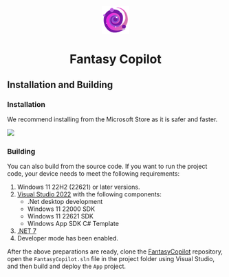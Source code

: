 <p align="center">
<img src="./images/StoreLogo.png" width="64px"/>
</p>

<div align="center">

# Fantasy Copilot

</div>

## Installation and Building

### Installation

We recommend installing from the Microsoft Store as it is safer and faster.

<p align="left">
  <a title="Get from Microsoft Store" href="https://www.microsoft.com/store/apps/9NB0NB3MLQTM?launch=true&mode=full" target="_blank">
    <picture>
      <source srcset="https://get.microsoft.com/images/en-US%20light.svg" media="(prefers-color-scheme: dark)" />
      <source srcset="https://get.microsoft.com/images/en-US%20dark.svg" media="(prefers-color-scheme: light), (prefers-color-scheme: no-preference)" />
      <img src="https://get.microsoft.com/images/en-US%20dark.svg" width=144 />
    </picture>
  </a>
</p>

### Building

You can also build from the source code. If you want to run the project code, your device needs to meet the following requirements:

1. Windows 11 22H2 (22621) or later versions. 
2. [Visual Studio 2022](https://visualstudio.microsoft.com/vs) with the following components: 
   - .Net desktop development 
   - Windows 11 22000 SDK 
   - Windows 11 22621 SDK 
   - Windows App SDK C# Template 
3. [.NET 7](https://dotnet.microsoft.com/en-us/download) 
4. Developer mode has been enabled.

After the above preparations are ready, clone the [FantasyCopilot](https://github.com/Richasy/FantasyCopilot) repository, open the `FantasyCopilot.sln` file in the project folder using Visual Studio, and then build and deploy the `App` project.